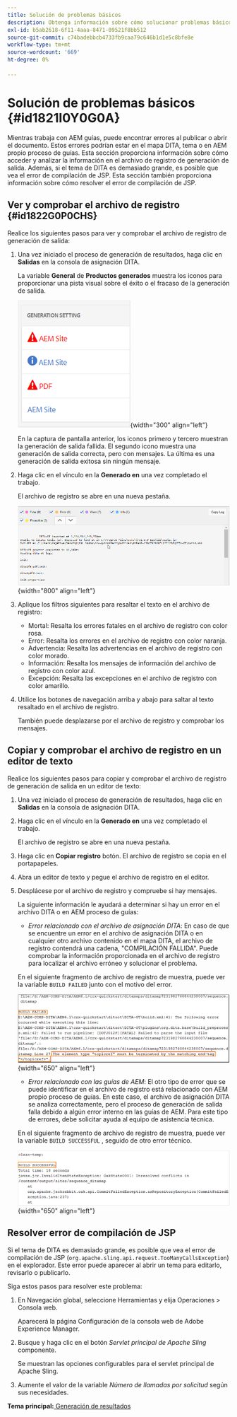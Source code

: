 ```yaml
---
title: Solución de problemas básicos
description: Obtenga información sobre cómo solucionar problemas básicos
exl-id: b5ab2618-6f11-4aaa-8471-09521f8bb512
source-git-commit: c74badebbcb4733fb9caa79c646b1d1e5c8bfe8e
workflow-type: tm+mt
source-wordcount: '669'
ht-degree: 0%

---
```


# Solución de problemas básicos {#id1821I0Y0G0A}

Mientras trabaja con AEM guías, puede encontrar errores al publicar o abrir el documento. Estos errores podrían estar en el mapa DITA, tema o en AEM propio proceso de guías. Esta sección proporciona información sobre cómo acceder y analizar la información en el archivo de registro de generación de salida. Además, si el tema de DITA es demasiado grande, es posible que vea el error de compilación de JSP. Esta sección también proporciona información sobre cómo resolver el error de compilación de JSP.

## Ver y comprobar el archivo de registro {#id1822G0P0CHS}

Realice los siguientes pasos para ver y comprobar el archivo de registro de generación de salida:

1. Una vez iniciado el proceso de generación de resultados, haga clic en **Salidas** en la consola de asignación DITA.

   La variable **General** de **Productos generados** muestra los iconos para proporcionar una pista visual sobre el éxito o el fracaso de la generación de salida.

   ![](images/output-general-settings.png){width="300" align="left"}

   En la captura de pantalla anterior, los iconos primero y tercero muestran la generación de salida fallida. El segundo icono muestra una generación de salida correcta, pero con mensajes. La última es una generación de salida exitosa sin ningún mensaje.

1. Haga clic en el vínculo en la **Generado en** una vez completado el trabajo.

   El archivo de registro se abre en una nueva pestaña.

   ![](images/log-file.png){width="800" align="left"}

1. Aplique los filtros siguientes para resaltar el texto en el archivo de registro:
   - Mortal: Resalta los errores fatales en el archivo de registro con color rosa.
   - Error: Resalta los errores en el archivo de registro con color naranja.
   - Advertencia: Resalta las advertencias en el archivo de registro con color morado.
   - Información: Resalta los mensajes de información del archivo de registro con color azul.
   - Excepción: Resalta las excepciones en el archivo de registro con color amarillo.
1. Utilice los botones de navegación arriba y abajo para saltar al texto resaltado en el archivo de registro.

   También puede desplazarse por el archivo de registro y comprobar los mensajes.


## Copiar y comprobar el archivo de registro en un editor de texto

Realice los siguientes pasos para copiar y comprobar el archivo de registro de generación de salida en un editor de texto:

1. Una vez iniciado el proceso de generación de resultados, haga clic en **Salidas** en la consola de asignación DITA.

1. Haga clic en el vínculo en la **Generado en** una vez completado el trabajo.

   El archivo de registro se abre en una nueva pestaña.

1. Haga clic en **Copiar registro** botón. El archivo de registro se copia en el portapapeles.
1. Abra un editor de texto y pegue el archivo de registro en el editor.

1. Desplácese por el archivo de registro y compruebe si hay mensajes.

   La siguiente información le ayudará a determinar si hay un error en el archivo DITA o en AEM proceso de guías:

   - *Error relacionado con el archivo de asignación DITA*: En caso de que se encuentre un error en el archivo de asignación DITA o en cualquier otro archivo contenido en el mapa DITA, el archivo de registro contendrá una cadena, &quot;COMPILACIÓN FALLIDA&quot;. Puede comprobar la información proporcionada en el archivo de registro para localizar el archivo erróneo y solucionar el problema.

   En el siguiente fragmento de archivo de registro de muestra, puede ver la variable `BUILD FAILED` junto con el motivo del error.

   ![](images/dita-error-in-log-file.png){width="650" align="left"}

   - *Error relacionado con las guías de AEM*: El otro tipo de error que se puede identificar en el archivo de registro está relacionado con AEM propio proceso de guías. En este caso, el archivo de asignación DITA se analiza correctamente, pero el proceso de generación de salida falla debido a algún error interno en las guías de AEM. Para este tipo de errores, debe solicitar ayuda al equipo de asistencia técnica.

   En el siguiente fragmento de archivo de registro de muestra, puede ver la variable `BUILD SUCCESSFUL` , seguido de otro error técnico.

   ![](images/process-error-in-log-file.png){width="650" align="left"}


## Resolver error de compilación de JSP

Si el tema de DITA es demasiado grande, es posible que vea el error de compilación de JSP \(`org.apache.sling.api.request.TooManyCallsException`\) en el explorador. Este error puede aparecer al abrir un tema para editarlo, revisarlo o publicarlo.

Siga estos pasos para resolver este problema:

1. En Navegación global, seleccione Herramientas y elija Operaciones \> Consola web.

   Aparecerá la página Configuración de la consola web de Adobe Experience Manager.

1. Busque y haga clic en el botón *Servlet principal de Apache Sling* componente.

   Se muestran las opciones configurables para el servlet principal de Apache Sling.

1. Aumente el valor de la variable *Número de llamadas por solicitud* según sus necesidades.


**Tema principal:**[ Generación de resultados](generate-output.md)
